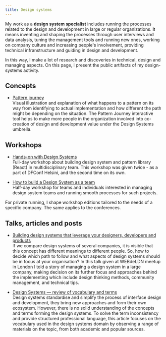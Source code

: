 ```yaml
---
title: Design systems
---
```


My work as a **design system specialist** includes running the processes related to the design and development in large or
regular organizations. It means inventing and shaping the processes through user interviews and data analysis, tuning
the management tools and running new ones, working on company culture and increasing people's involvement, providing
technical infranstructure and guiding in design and development.

In this way, I make a lot of research and discoveries in technical, design and managing aspects. On this page, I present
the public artifacts of my design-systems activity.

## Concepts

* [Pattern journey](/design-systems/pattern-journey/)<br/>
  Visual illustration and explanation of what happens to a pattern on its way from identifying to actual implementation
  and how different the path might be depending on the situation. The Pattern Journey interactive tool helps to make
  more people in the organization involved into co-creation of design and development value under the Design Systems
  umbrella.

## Workshops

* [Hands-on with Design Systems](/design-systems/hands-on-workshop/)<br/>
Full-day workshop about building design system and pattern library (React) in multidisciplinary team. This workshop was
given twice - as a part of DFConf Helsini, and the second time on its own.

* [How to build a Design System as a team](/design-systems/team-process-workshop/)<br/>
Half-day workshop for teams and individuals interested in managing design system teams and running smooth processes for
such projects.

For private running, I shape workshop editions tailored to the needs of a specific company. The same applies to
the conferences.

## Talks, articles and posts

* [Building design systems that leverage your designers, developers and
  products](/design-systems-thinking/)<br/>
If we compare design systems of several companies, it is visible that this concept has different meanings to different
people. So, how to decide which path to follow and what aspects of design systems should be in focus at your
organisation? In this talk given at WEBdeLDN meetup in London I told a story of managing a design system in a large
company, making decision on its further focus and approaches behind the implementing which include design thinking
methods, community management, and technical tips.

* [Design Systems — review of vocabulary and terms](/blog/design-systems-review/)<br/>
Design systems standardise and simplify the process of interface design and development, they bring new
approaches and form their own ecosystem. However, there is no solid understanding of the concepts and terms forming
the design systems. To solve the term inconsistency and provide structured professional language, this article
focuses on the vocabulary used in the design systems domain by observing a range of materials on the topic, from
both academic and popular sources.

